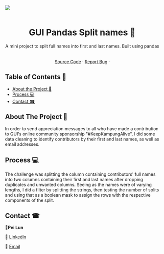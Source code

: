 <br />

<p align="center">

  <!-- PROJECT LOGO -->
![](C:\Users\admin\Desktop\GUIlogo_med.png)<br><br>
  </a>

  <!-- TITLE -->

  <h1 align="center"> GUI Pandas Split names 📛</a></h1>
  <p align="center">
    A mini project to split full names into first and last names. Built using pandas 
    <br />
    <br />
    <br />
    <a href="https://github.com/peilunnn/GUIUnifiedPayments-splitting-first-and-last-names-.ipynb/blob/master/GUIUnifiedPayments(splitting%20first%20and%20last%20names).ipynb">Source Code</a>
    ·
    <a href="https://github.com/peilunnn/GUIUnifiedPayments-splitting-first-and-last-names-.ipynb/issues">Report Bug</a>
    ·
  </p>

</p>



<!-- TABLE OF CONTENTS -->

## Table of Contents 📑

* [About the Project 👀 ](#about-the-project)
* [Process 💻](#process)
* [Contact ☎](#contact)





## About The Project 👀


In order to send appreciation messages to all who have made a contribution to GUI's online community sponsorship "#KeepKampungAlive", I did some data cleaning to identify contributors by their first and last names, as well as email addresses.  




## Process 💻

The challenge was splitting the column containing contributors' full names into two columns containing their first and last names after dropping duplicates and unwanted columns. Seeing as the names were of varying lengths, I did a filter by splitting the strings, then testing the number of splits and using that as a boolean mask to assign the rows with the respective components of the split.






## Contact ☎

🥂**Pei Lun** 

🔗 [LinkedIn](https://www.linkedin.com/in/pei-lun-tan/)

📧 [Email](mailto:peilunnn@gmail.com)
